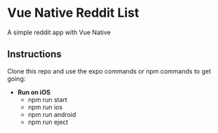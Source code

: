 # Vue Native Reddit List

A simple reddit app with Vue Native

## Instructions

Clone this repo and use the expo commands or npm commands to get going:

* **Run on iOS**
  * npm run start
  * npm run ios
  * npm run android
  * npm run eject

